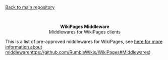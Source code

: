 [Back to main repository](https://github.com/RumbleWikis/WikiPages)
<div align="center">
    <br />
    <p>
        <b>WikiPages Middleware</b>
        <br />
        Middlewares for WikiPages clients
    </p>
</div>

This is a list of pre-approved middlewares for WikiPages, see [here for more information about middleware]()https://github.com/RumbleWikis/WikiPages#Middlewares)